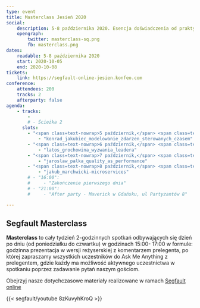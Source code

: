 ```yaml
---
type: event
title: Masterclass Jesień 2020
social:
    description: 5-8 października 2020. Esencja doświadczenia od praktyków IT na wyciągnięcie ręki.
    opengraph:
        twitter: masterclass-sq.png
        fb: masterclass.png
dates: 
    readable: 5-8 października 2020
    start: 2020-10-05
    end: 2020-10-08
tickets: 
    link: https://segfault-online-jesien.konfeo.com
conference:
    attendees: 200
    tracks: 2
    afterparty: false
agenda:
    - tracks: 
        - 
        # - Ścieżka 2
      slots:
        - "<span class=text-nowrap>5 październik,</span> <span class=text-nowrap>15:00 - 16:30</span>":
            - "konrad_jakubiec_modelowanie_zdarzen_sterowanych_czasem"
        - "<span class=text-nowrap>6 październik,</span> <span class=text-nowrap>15:00 - 16:30</span>":
            - "latos_grochowina_wyzwania_leadera"
        - "<span class=text-nowrap>7 październik,</span> <span class=text-nowrap>15:00 - 16:30</span>":
            - "jaroslaw_palka_quality_as_performance"
        - "<span class=text-nowrap>8 pażdziernik,</span> <span class=text-nowrap>15:00 - 16:30</span>":
            - "jakub_marchwicki-microservices"                                    
        # - "16:00":
        #     - "Zakończenie pierwszego dnia"
        # - "21:00":
        #     - "After party - Maverick w Gdańsku, ul Partyzantów 8"

---
```


## Segfault Masterclass

**Masterclass** to cały tydzień 2-godzinnych spotkań odbywających się dzień po dniu (od poniedziałku do czwartku) w godzinach 15:00- 17:00 w formule: godzinna prezentacja w wersji reżyserskiej z komentarzem prelegenta, po której zapraszamy wszystkich uczestników do Ask Me Anything z prelegentem, gdzie każdy ma możliwość aktywnego uczestnictwa w spotkaniu poprzez zadawanie pytań naszym gościom.

Obejrzyj nasze dotychczasowe materiały realizowane w ramach <a href="https://www.youtube.com/playlist?list=PLSx7O0TzhRJbPczoxwKr90_YdsWff1qmo">Segfault online</a>

{{< segfault/youtube 8zKuvyhKroQ >}}